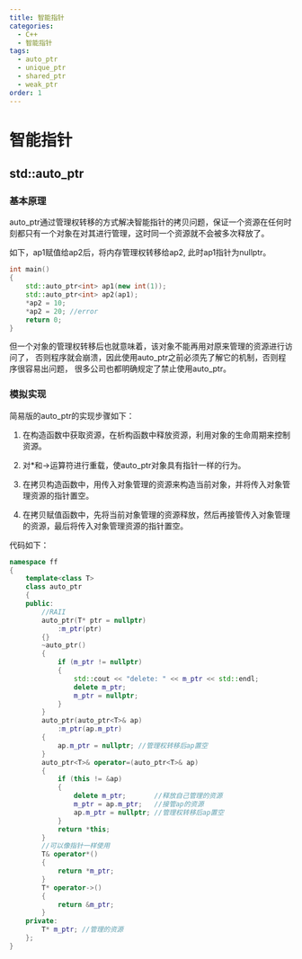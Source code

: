 ```yaml
---
title: 智能指针
categories:
  - C++
  - 智能指针
tags:
  - auto_ptr
  - unique_ptr
  - shared_ptr
  - weak_ptr
order: 1
---
```


# 智能指针

## std::auto_ptr

### 基本原理

auto_ptr通过管理权转移的方式解决智能指针的拷贝问题，保证一个资源在任何时刻都只有一个对象在对其进行管理，这时同一个资源就不会被多次释放了。


如下，ap1赋值给ap2后，将内存管理权转移给ap2, 此时ap1指针为nullptr。

```cpp
int main() 
{
	std::auto_ptr<int> ap1(new int(1));
	std::auto_ptr<int> ap2(ap1);
	*ap2 = 10;
	*ap2 = 20; //error
	return 0;
}
```

但一个对象的管理权转移后也就意味着，该对象不能再用对原来管理的资源进行访问了，
否则程序就会崩溃，因此使用auto_ptr之前必须先了解它的机制，否则程序很容易出问题，
很多公司也都明确规定了禁止使用auto_ptr。

### 模拟实现

简易版的auto_ptr的实现步骤如下：

1. 在构造函数中获取资源，在析构函数中释放资源，利用对象的生命周期来控制资源。

2. 对*和->运算符进行重载，使auto_ptr对象具有指针一样的行为。

3. 在拷贝构造函数中，用传入对象管理的资源来构造当前对象，并将传入对象管理资源的指针置空。

4. 在拷贝赋值函数中，先将当前对象管理的资源释放，然后再接管传入对象管理的资源，最后将传入对象管理资源的指针置空。

代码如下：
```cpp
namespace ff
{
	template<class T>
	class auto_ptr
	{
	public:
		//RAII
		auto_ptr(T* ptr = nullptr)
			:m_ptr(ptr)
		{}
		~auto_ptr()
		{
			if (m_ptr != nullptr)
			{
				std::cout << "delete: " << m_ptr << std::endl;
				delete m_ptr;
				m_ptr = nullptr;
			}
		}
		auto_ptr(auto_ptr<T>& ap)
			:m_ptr(ap.m_ptr)
		{
			ap.m_ptr = nullptr; //管理权转移后ap置空
		}
		auto_ptr<T>& operator=(auto_ptr<T>& ap)
		{
			if (this != &ap)
			{
				delete m_ptr;		//释放自己管理的资源
				m_ptr = ap.m_ptr;	//接管ap的资源
				ap.m_ptr = nullptr;	//管理权转移后ap置空
			}
			return *this;
		}
		//可以像指针一样使用
		T& operator*()
		{
			return *m_ptr;
		}
		T* operator->()
		{
			return &m_ptr;
		}
	private:
		T* m_ptr; //管理的资源
	};
}
```